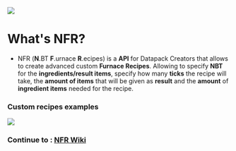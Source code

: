 ![](https://raw.githubusercontent.com/Javier107/NBT-Furnace-Recipes/master/wiki/NFR_Banner.png)

<h1>What's NFR?</h1>
<ul>
<li>NFR (<b>N</b>.BT <b>F</b>.urnace <b>R</b>.ecipes) is a <b>API</b> for Datapack Creators that allows to create advanced custom <b>Furnace Recipes</b>. Allowing to specify <b>NBT</b> for the <b>ingredients/result items</b>, specify how many <b>ticks</b> the recipe will take, the <b>amount of items</b> that will be given as <b>result</b> and the <b>amount</b> of <b>ingredient items</b> needed for the recipe.</li>
  </ul>

<h3>Custom recipes examples</h3>

![](https://raw.githubusercontent.com/Javier107/NBT-Furnace-Recipes/master/wiki/custom_recipes.png)

<h3>Continue to : <b><a href="https://github.com/Javier107/NBT-Furnace-Recipes/wiki/NBT-Furnace-Recipes-Wiki-(Page-1)">NFR Wiki</a></b></h3>
